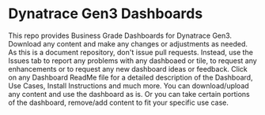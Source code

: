 # Dynatrace Gen3 Dashboards

This repo provides Business Grade Dashboards for Dynatrace Gen3. Download any content and make any changes or adjustments as needed. As this is a document repository, don't issue pull requests. Instead, use the Issues tab to report any problems with any dashboaed or tile, to request any enhancements or to request any new dashboard ideas or feedback. Click on any Dashboard ReadMe file for a detailed description of the Dashboard, Use Cases, Install Instructions and much more. You can download/upload any content and use the dashboard as is. Or you can take certain portions of the dashboard, remove/add content to fit your specific use case.
